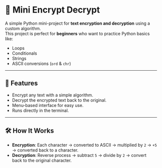 # 🔐 Mini Encrypt Decrypt

A simple Python mini-project for **text encryption and decryption** using a custom algorithm.  
This project is perfect for **beginners** who want to practice Python basics like:
- Loops
- Conditionals
- Strings
- ASCII conversions (`ord` & `chr`)

---

## 🚀 Features
- Encrypt any text with a simple algorithm.
- Decrypt the encrypted text back to the original.
- Menu-based interface for easy use.
- Runs directly in the terminal.

---

## 🛠️ How It Works
- **Encryption**: Each character → converted to ASCII → multiplied by `2` → `+5` → converted back to a character.  
- **Decryption**: Reverse process → subtract `5` → divide by `2` → convert back to the original character.  


